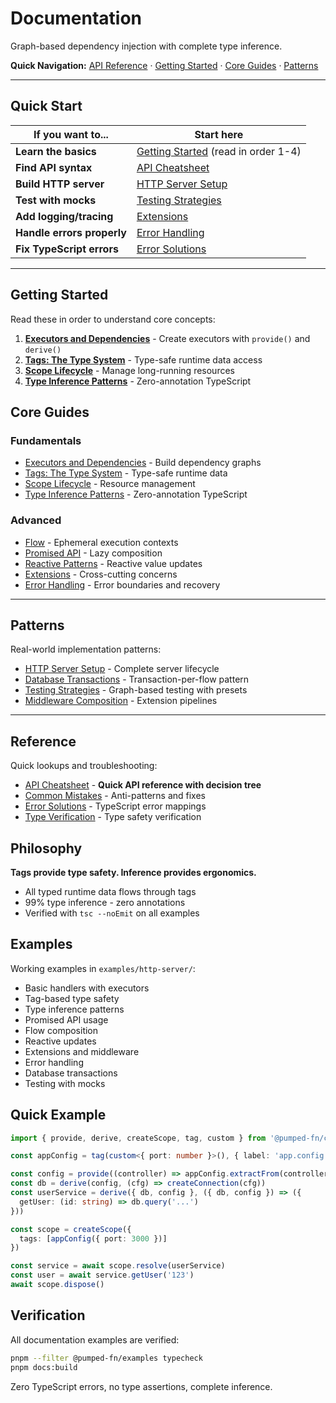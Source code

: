 # Documentation

Graph-based dependency injection with complete type inference.

**Quick Navigation:** [API Reference](#reference) · [Getting Started](#getting-started) · [Core Guides](#core-guides) · [Patterns](#patterns)

---

## Quick Start

| If you want to...             | Start here                                                    |
|-------------------------------|---------------------------------------------------------------|
| **Learn the basics**          | [Getting Started](#getting-started) (read in order 1-4)       |
| **Find API syntax**           | [API Cheatsheet](./reference/api-cheatsheet.md)               |
| **Build HTTP server**         | [HTTP Server Setup](./patterns/http-server-setup.md)          |
| **Test with mocks**           | [Testing Strategies](./patterns/testing-strategies.md)        |
| **Add logging/tracing**       | [Extensions](./guides/09-extensions.md)                       |
| **Handle errors properly**    | [Error Handling](./guides/10-error-handling.md)               |
| **Fix TypeScript errors**     | [Error Solutions](./reference/error-solutions.md)             |

---

## Getting Started

Read these in order to understand core concepts:

1. **[Executors and Dependencies](./guides/01-executors-and-dependencies.md)** - Create executors with `provide()` and `derive()`
2. **[Tags: The Type System](./guides/02-tags-the-type-system.md)** - Type-safe runtime data access
3. **[Scope Lifecycle](./guides/03-scope-lifecycle.md)** - Manage long-running resources
4. **[Type Inference Patterns](./guides/04-type-inference-patterns.md)** - Zero-annotation TypeScript

## Core Guides

### Fundamentals
- [Executors and Dependencies](./guides/01-executors-and-dependencies.md) - Build dependency graphs
- [Tags: The Type System](./guides/02-tags-the-type-system.md) - Type-safe runtime data
- [Scope Lifecycle](./guides/03-scope-lifecycle.md) - Resource management
- [Type Inference Patterns](./guides/04-type-inference-patterns.md) - Zero-annotation TypeScript

### Advanced
- [Flow](./guides/05-flow.md) - Ephemeral execution contexts
- [Promised API](./guides/07-promised-api.md) - Lazy composition
- [Reactive Patterns](./guides/08-reactive-patterns.md) - Reactive value updates
- [Extensions](./guides/09-extensions.md) - Cross-cutting concerns
- [Error Handling](./guides/10-error-handling.md) - Error boundaries and recovery

---

## Patterns

Real-world implementation patterns:

- [HTTP Server Setup](./patterns/http-server-setup.md) - Complete server lifecycle
- [Database Transactions](./patterns/database-transactions.md) - Transaction-per-flow pattern
- [Testing Strategies](./patterns/testing-strategies.md) - Graph-based testing with presets
- [Middleware Composition](./patterns/middleware-composition.md) - Extension pipelines

---

## Reference

Quick lookups and troubleshooting:

- [API Cheatsheet](./reference/api-cheatsheet.md) - **Quick API reference with decision tree**
- [Common Mistakes](./reference/common-mistakes.md) - Anti-patterns and fixes
- [Error Solutions](./reference/error-solutions.md) - TypeScript error mappings
- [Type Verification](./reference/type-verification.md) - Type safety verification

## Philosophy

**Tags provide type safety. Inference provides ergonomics.**

- All typed runtime data flows through tags
- 99% type inference - zero annotations
- Verified with `tsc --noEmit` on all examples

## Examples

Working examples in `examples/http-server/`:
- Basic handlers with executors
- Tag-based type safety
- Type inference patterns
- Promised API usage
- Flow composition
- Reactive updates
- Extensions and middleware
- Error handling
- Database transactions
- Testing with mocks

## Quick Example

```typescript
import { provide, derive, createScope, tag, custom } from '@pumped-fn/core-next'

const appConfig = tag(custom<{ port: number }>(), { label: 'app.config' })

const config = provide((controller) => appConfig.extractFrom(controller.scope))
const db = derive(config, (cfg) => createConnection(cfg))
const userService = derive({ db, config }, ({ db, config }) => ({
  getUser: (id: string) => db.query('...')
}))

const scope = createScope({
  tags: [appConfig({ port: 3000 })]
})

const service = await scope.resolve(userService)
const user = await service.getUser('123')
await scope.dispose()
```

## Verification

All documentation examples are verified:

```bash
pnpm --filter @pumped-fn/examples typecheck
pnpm docs:build
```

Zero TypeScript errors, no type assertions, complete inference.
